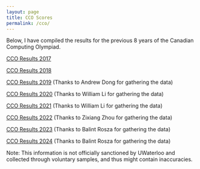 ```yaml
---
layout: page
title: CCO Scores
permalink: /cco/
---
```


Below, I have compiled the results for the previous 8 years of the Canadian Computing Olympiad.

[CCO Results 2017](https://docs.google.com/spreadsheets/d/1QtrUWsgY-zPCIwCfeSX_AXtDMleQX80ygAeeF9n4og8/edit?usp=sharing)

[CCO Results 2018](https://docs.google.com/spreadsheets/d/1iSpfnIzHW56A0690jOam6Z5YBzI514agNlpapdYMeV4/edit?usp=sharing)

[CCO Results 2019](https://docs.google.com/spreadsheets/d/1rJmo8ENi670UCC_Hax7m46g9uR-oiWUF7EVBw-D3UBo/edit?usp=sharing) (Thanks to Andrew Dong for gathering the data)

[CCO Results 2020](https://docs.google.com/spreadsheets/d/1OeGgUgGCD1rLO1aDZg6YgVBNogVhmIhBmEHhbFY6cZU/edit?usp=sharing) (Thanks to William Li for gathering the data)

[CCO Results 2021](https://docs.google.com/spreadsheets/d/1qcyNPzluWB0KxedS77geYMpGgCu1hPzpab2vvFtNIY4/edit?usp=sharing) (Thanks to William Li for gathering the data)

[CCO Results 2022](https://docs.google.com/spreadsheets/d/1EOhdvnJcVMwZoyc44oP9B8mVDc5khwwvTGmlLU9dqdg/edit?usp=sharing) (Thanks to Zixiang Zhou for gathering the data)

[CCO Results 2023](https://docs.google.com/spreadsheets/d/1IKGjUs5T4dnxJoZ6p6K-59WdVcf9MSc0p1yOah5Zcxw/edit?usp=sharing) (Thanks to Balint Rosza for gathering the data)

[CCO Results 2024](https://docs.google.com/spreadsheets/d/1Slduv9uL0P1c1e8jictqkv_AcT9Vwa5F3oBotNn106c/edit?usp=sharing) (Thanks to Balint Rosza for gathering the data)

Note: This information is not officially sanctioned by UWaterloo and collected through voluntary samples, and thus might contain inaccuracies.
